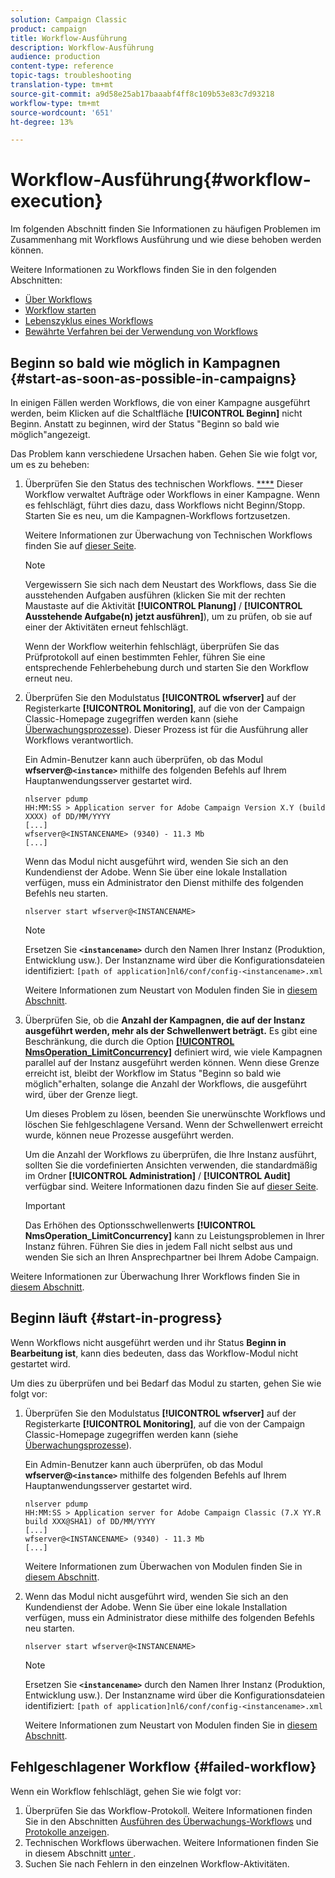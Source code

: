 ```yaml
---
solution: Campaign Classic
product: campaign
title: Workflow-Ausführung
description: Workflow-Ausführung
audience: production
content-type: reference
topic-tags: troubleshooting
translation-type: tm+mt
source-git-commit: a9d58e25ab17baaabf4ff8c109b53e83c7d93218
workflow-type: tm+mt
source-wordcount: '651'
ht-degree: 13%

---
```



# Workflow-Ausführung{#workflow-execution}

Im folgenden Abschnitt finden Sie Informationen zu häufigen Problemen im Zusammenhang mit Workflows Ausführung und wie diese behoben werden können.

Weitere Informationen zu Workflows finden Sie in den folgenden Abschnitten:

* [Über Workflows](../../workflow/using/about-workflows.md)
* [Workflow starten](../../workflow/using/starting-a-workflow.md)
* [Lebenszyklus eines Workflows](../../workflow/using/workflow-life-cycle.md)
* [Bewährte Verfahren bei der Verwendung von Workflows](../../workflow/using/workflow-best-practices.md)

## Beginn so bald wie möglich in Kampagnen {#start-as-soon-as-possible-in-campaigns}

In einigen Fällen werden Workflows, die von einer Kampagne ausgeführt werden, beim Klicken auf die Schaltfläche **[!UICONTROL Beginn]** nicht Beginn. Anstatt zu beginnen, wird der Status &quot;Beginn so bald wie möglich&quot;angezeigt.

Das Problem kann verschiedene Ursachen haben. Gehen Sie wie folgt vor, um es zu beheben:

1. Überprüfen Sie den Status des technischen Workflows. [****](../../workflow/using/about-technical-workflows.md) Dieser Workflow verwaltet Aufträge oder Workflows in einer Kampagne. Wenn es fehlschlägt, führt dies dazu, dass Workflows nicht Beginn/Stopp. Starten Sie es neu, um die Kampagnen-Workflows fortzusetzen.

   Weitere Informationen zur Überwachung von Technischen Workflows finden Sie auf [dieser Seite](../../workflow/using/monitoring-technical-workflows.md).

   >[!NOTE]
   >
   >Vergewissern Sie sich nach dem Neustart des Workflows, dass Sie die ausstehenden Aufgaben ausführen (klicken Sie mit der rechten Maustaste auf die Aktivität **[!UICONTROL Planung]** / **[!UICONTROL Ausstehende Aufgabe(n) jetzt ausführen]**), um zu prüfen, ob sie auf einer der Aktivitäten erneut fehlschlägt.

   Wenn der Workflow weiterhin fehlschlägt, überprüfen Sie das Prüfprotokoll auf einen bestimmten Fehler, führen Sie eine entsprechende Fehlerbehebung durch und starten Sie den Workflow erneut neu.

1. Überprüfen Sie den Modulstatus **[!UICONTROL wfserver]** auf der Registerkarte **[!UICONTROL Monitoring]**, auf die von der Campaign Classic-Homepage zugegriffen werden kann (siehe [Überwachungsprozesse](../../production/using/monitoring-processes.md)). Dieser Prozess ist für die Ausführung aller Workflows verantwortlich.

   Ein Admin-Benutzer kann auch überprüfen, ob das Modul **wfserver@`<instance>`** mithilfe des folgenden Befehls auf Ihrem Hauptanwendungsserver gestartet wird.

   ```
   nlserver pdump
   HH:MM:SS > Application server for Adobe Campaign Version X.Y (build XXXX) of DD/MM/YYYY
   [...]
   wfserver@<INSTANCENAME> (9340) - 11.3 Mb
   [...]
   ```

   Wenn das Modul nicht ausgeführt wird, wenden Sie sich an den Kundendienst der Adobe. Wenn Sie über eine lokale Installation verfügen, muss ein Administrator den Dienst mithilfe des folgenden Befehls neu starten.

   ```
   nlserver start wfserver@<INSTANCENAME>
   ```

   >[!NOTE]
   >
   >Ersetzen Sie **`<instancename>`** durch den Namen Ihrer Instanz (Produktion, Entwicklung usw.). Der Instanzname wird über die Konfigurationsdateien identifiziert:
   >`[path of application]nl6/conf/config-<instancename>.xml`

   Weitere Informationen zum Neustart von Modulen finden Sie in [diesem Abschnitt](../../production/using/usual-commands.md#module-launch-commands).

1. Überprüfen Sie, ob die **Anzahl der Kampagnen, die auf der Instanz ausgeführt werden, mehr als der Schwellenwert beträgt.** Es gibt eine Beschränkung, die durch die Option [**[!UICONTROL NmsOperation_LimitConcurrency]**](../../installation/using/configuring-campaign-options.md#campaign-e-workflow-management) definiert wird, wie viele Kampagnen parallel auf der Instanz ausgeführt werden können. Wenn diese Grenze erreicht ist, bleibt der Workflow im Status &quot;Beginn so bald wie möglich&quot;erhalten, solange die Anzahl der Workflows, die ausgeführt wird, über der Grenze liegt.

   Um dieses Problem zu lösen, beenden Sie unerwünschte Workflows und löschen Sie fehlgeschlagene Versand. Wenn der Schwellenwert erreicht wurde, können neue Prozesse ausgeführt werden.

   Um die Anzahl der Workflows zu überprüfen, die Ihre Instanz ausführt, sollten Sie die vordefinierten Ansichten verwenden, die standardmäßig im Ordner **[!UICONTROL Administration]** / **[!UICONTROL Audit]** verfügbar sind. Weitere Informationen dazu finden Sie auf [dieser Seite](../../workflow/using/monitoring-workflow-execution.md#filtering-workflows-status).

   >[!IMPORTANT]
   >
   >Das Erhöhen des Optionsschwellenwerts **[!UICONTROL NmsOperation_LimitConcurrency]** kann zu Leistungsproblemen in Ihrer Instanz führen. Führen Sie dies in jedem Fall nicht selbst aus und wenden Sie sich an Ihren Ansprechpartner bei Ihrem Adobe Campaign.

Weitere Informationen zur Überwachung Ihrer Workflows finden Sie in [diesem Abschnitt](../../workflow/using/monitoring-workflow-execution.md).

## Beginn läuft {#start-in-progress}

Wenn Workflows nicht ausgeführt werden und ihr Status **Beginn in Bearbeitung ist**, kann dies bedeuten, dass das Workflow-Modul nicht gestartet wird.

Um dies zu überprüfen und bei Bedarf das Modul zu starten, gehen Sie wie folgt vor:

1. Überprüfen Sie den Modulstatus **[!UICONTROL wfserver]** auf der Registerkarte **[!UICONTROL Monitoring]**, auf die von der Campaign Classic-Homepage zugegriffen werden kann (siehe [Überwachungsprozesse](../../production/using/monitoring-processes.md)).

   Ein Admin-Benutzer kann auch überprüfen, ob das Modul **wfserver@`<instance>`** mithilfe des folgenden Befehls auf Ihrem Hauptanwendungsserver gestartet wird.

   ```
   nlserver pdump
   HH:MM:SS > Application server for Adobe Campaign Classic (7.X YY.R build XXX@SHA1) of DD/MM/YYYY
   [...]
   wfserver@<INSTANCENAME> (9340) - 11.3 Mb
   [...]
   ```

   Weitere Informationen zum Überwachen von Modulen finden Sie in [diesem Abschnitt](../../production/using/usual-commands.md#monitoring-commands-).

1. Wenn das Modul nicht ausgeführt wird, wenden Sie sich an den Kundendienst der Adobe. Wenn Sie über eine lokale Installation verfügen, muss ein Administrator diese mithilfe des folgenden Befehls neu starten.

   ```
   nlserver start wfserver@<INSTANCENAME>
   ```

   >[!NOTE]
   >
   >Ersetzen Sie **`<instancename>`** durch den Namen Ihrer Instanz (Produktion, Entwicklung usw.). Der Instanzname wird über die Konfigurationsdateien identifiziert:
   >`[path of application]nl6/conf/config-<instancename>.xml`

   Weitere Informationen zum Neustart von Modulen finden Sie in [diesem Abschnitt](../../production/using/usual-commands.md#module-launch-commands).

## Fehlgeschlagener Workflow {#failed-workflow}

Wenn ein Workflow fehlschlägt, gehen Sie wie folgt vor:

1. Überprüfen Sie das Workflow-Protokoll. Weitere Informationen finden Sie in den Abschnitten [Ausführen des Überwachungs-Workflows](../../workflow/using/monitoring-workflow-execution.md) und [Protokolle anzeigen](../../workflow/using/monitoring-workflow-execution.md#displaying-logs).
1. Technischen Workflows überwachen. Weitere Informationen finden Sie in diesem Abschnitt [unter ](../../workflow/using/monitoring-technical-workflows.md).
1. Suchen Sie nach Fehlern in den einzelnen Workflow-Aktivitäten.
